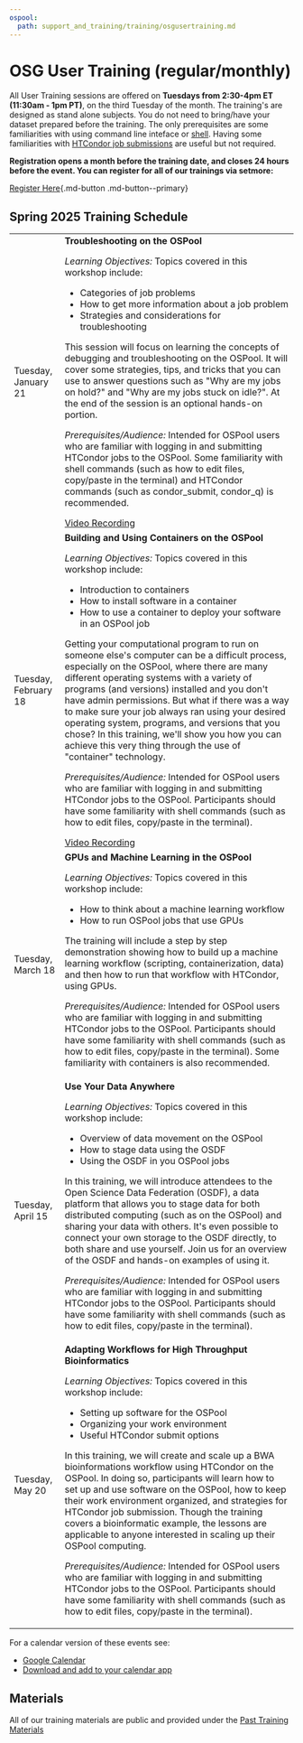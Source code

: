 ```yaml
---
ospool:
  path: support_and_training/training/osgusertraining.md
---
```


OSG User Training (regular/monthly) 
====================================

All User Training sessions are offered on **Tuesdays from 2:30-4pm ET (11:30am - 1pm PT)**, on the third Tuesday of the month. The training's are designed as stand alone subjects. You do not need to bring/have your dataset prepared before the training. The only prerequisites are some familiarities with using command line inteface or [shell](https://swcarpentry.github.io/shell-novice/). Having some familiarities with [HTCondor job submissions](https://portal.osg-htc.org/documentation/htc_workloads/workload_planning/htcondor_job_submission/) are useful but not required.  

**Registration opens a month before the training date, and closes 24 hours before the event. You can register for all of our trainings via setmore:**

<!-- <font size="15">[Register Here](https://osgfacilitation.setmore.com/#classes)</font> -->
[Register Here](https://osgfacilitation.setmore.com/#classes){.md-button .md-button--primary}

## Spring 2025 Training Schedule

<!-- Template for adding training row to the following table

  <tr>
      <td> Tuesday, __DATE_OF_TRAINING__</td>
      <td><b>__TITLE_OF_TRAINING__</b>
        <p><i>Learning Objectives:</i> Topics covered in this workshop include:</p>
        <ul>
            <li>__TOPIC_1__
            <li>__TOPIC_2__
            <li>__TOPIC_3__
        </ul>
        <p>__TRAINING_DESCRIPTION__</b></p>
        <p><i>Prerequisites/Audience:</i> __PREREQUISITES__</p>
      </td>
  </tr>

-->

<table>
  <tr>
      <td>Tuesday, January 21</td>
      <td><b>Troubleshooting on the OSPool</b>
        <p><i>Learning Objectives:</i> Topics covered in this workshop include:</p>
        <ul>
            <li>Categories of job problems
            <li>How to get more information about a job problem
            <li>Strategies and considerations for troubleshooting
        </ul>
        <p>This session will focus on learning the concepts of debugging and troubleshooting on the OSPool. It will cover some strategies, tips, and tricks that you can use to answer questions such as "Why are my jobs on hold?" and "Why are my jobs stuck on idle?". At the end of the session is an optional hands-on portion.</b></p>
        <p><i>Prerequisites/Audience:</i> Intended for OSPool users who are familiar with logging in and submitting HTCondor jobs to the OSPool. Some familiarity with shell commands (such as how to edit files, copy/paste in the terminal) and HTCondor commands (such as condor_submit, condor_q) is recommended.</p>
        <a class="md-button md-button--primary" href="https://www.youtube.com/watch?v=azA7-4cPYEY">Video Recording</a>
      </td>
  </tr>
  <tr>
      <td>Tuesday, February 18</td>
      <td><b>Building and Using Containers on the OSPool</b>
        <p><i>Learning Objectives:</i> Topics covered in this workshop include:</p>
        <ul>
            <li>Introduction to containers
            <li>How to install software in a container
            <li>How to use a container to deploy your software in an OSPool job
        </ul>
        <p>Getting your computational program to run on someone else's computer can be a difficult process, especially on the OSPool, where there are many different operating systems with a variety of programs (and versions) installed and you don't have admin permissions. But what if there was a way to make sure your job always ran using your desired operating system, programs, and versions that you chose? In this training, we'll show you how you can achieve this very thing through the use of "container" technology.</b></p>
        <p><i>Prerequisites/Audience:</i> Intended for OSPool users who are familiar with logging in and submitting HTCondor jobs to the OSPool. Participants should have some familiarity with shell commands (such as how to edit files, copy/paste in the terminal).</p>
        <a class="md-button md-button--primary" href="https://www.youtube.com/watch?v=awSLTflAIJ8">Video Recording</a>
      </td>
  </tr>
  <tr>
      <td>Tuesday, March 18</td>
      <td><b>GPUs and Machine Learning in the OSPool</b>
        <p><i>Learning Objectives:</i> Topics covered in this workshop include:</p>
        <ul>
            <li>How to think about a machine learning workflow
            <li>How to run OSPool jobs that use GPUs
        </ul>
        <p> The training will include a step by step demonstration showing how to build up a machine learning workflow (scripting, containerization, data) and then how to run that workflow with HTCondor, using GPUs.</p>
        <p><i>Prerequisites/Audience:</i> Intended for OSPool users who are familiar with logging in and submitting HTCondor jobs to the OSPool. Participants should have some familiarity with shell commands (such as how to edit files, copy/paste in the terminal). Some familiarity with containers is also recommended.</p>
      </td>
  </tr>
  <tr>
      <td>Tuesday, April 15</td>
      <td><b>Use Your Data Anywhere</b>
        <p><i>Learning Objectives:</i> Topics covered in this workshop include:</p>
        <ul>
            <li>Overview of data movement on the OSPool
            <li>How to stage data using the OSDF
            <li>Using the OSDF in you OSPool jobs
        </ul>
        <p>In this training, we will introduce attendees to the Open Science Data Federation (OSDF), a data platform that allows you to stage data for both distributed computing (such as on the OSPool) and sharing your data with others. It's even possible to connect your own storage to the OSDF directly, to both share and use yourself. Join us for an overview of the OSDF and hands-on examples of using it. </b></p>
        <p><i>Prerequisites/Audience:</i> Intended for OSPool users who are familiar with logging in and submitting HTCondor jobs to the OSPool. Participants should have some familiarity with shell commands (such as how to edit files, copy/paste in the terminal).</p>
      </td>
  </tr>
  <tr>
      <td>Tuesday, May 20</td>
      <td><b>Adapting Workflows for High Throughput Bioinformatics</b>
        <p><i>Learning Objectives:</i> Topics covered in this workshop include:</p>
        <ul>
            <li>Setting up software for the OSPool
            <li>Organizing your work environment
            <li>Useful HTCondor submit options
        </ul>
        <p>In this training, we will create and scale up a BWA bioinformations workflow using HTCondor on the OSPool. In doing so, participants will learn how to set up and use software on the OSPool, how to keep their work environment organized, and strategies for HTCondor job submission. Though the training covers a bioinformatic example, the lessons are applicable to anyone interested in scaling up their OSPool computing.</b></p>
        <p><i>Prerequisites/Audience:</i> Intended for OSPool users who are familiar with logging in and submitting HTCondor jobs to the OSPool. Participants should have some familiarity with shell commands (such as how to edit files, copy/paste in the terminal).</p>
      </td>
  </tr>
</table>

For a calendar version of these events see:

* [Google Calendar](https://calendar.google.com/calendar/embed?src=c_f786e9455a56e4b1ea7aca0d15c88178fd0e309e92c3cf4767c268ea3e2fc884%40group.calendar.google.com&ctz=America%2FChicago)
* [Download and add to your calendar app](https://calendar.google.com/calendar/ical/c_f786e9455a56e4b1ea7aca0d15c88178fd0e309e92c3cf4767c268ea3e2fc884%40group.calendar.google.com/public/basic.ics)

## Materials

All of our training materials are public and provided under the [Past Training Materials](../materials/)

